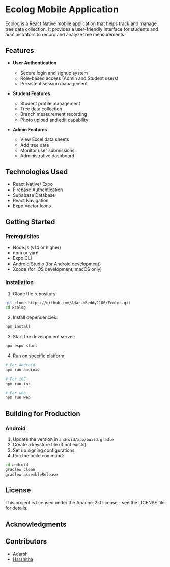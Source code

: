# Ecolog Mobile Application

Ecolog is a React Native mobile application that helps track and manage tree data collection. It provides a user-friendly interface for students and administrators to record and analyze tree measurements.

## Features

- **User Authentication**
  - Secure login and signup system
  - Role-based access (Admin and Student users)
  - Persistent session management

- **Student Features**
  - Student profile management
  - Tree data collection
  - Branch measurement recording
  - Photo upload and edit capability

- **Admin Features**
  - View Excel data sheets
  - Add tree data
  - Monitor user submissions
  - Administrative dashboard

## Technologies Used

- React Native/ Expo
- Firebase Authentication
- Supabase Database
- React Navigation
- Expo Vector Icons

## Getting Started

### Prerequisites

- Node.js (v14 or higher)
- npm or yarn
- Expo CLI
- Android Studio (for Android development)
- Xcode (for iOS development, macOS only)

### Installation

1. Clone the repository:
```bash
git clone https://github.com/AdarshReddy2106/Ecolog.git
cd Ecolog
```

2. Install dependencies:
```bash
npm install
```

3. Start the development server:
```bash
npx expo start
```

4. Run on specific platform:
```bash
# For Android
npm run android

# For iOS
npm run ios

# For web
npm run web
```

## Building for Production

### Android

1. Update the version in `android/app/build.gradle`
2. Create a keystore file (if not exists)
3. Set up signing configurations
4. Run the build command:
```bash
cd android
gradlew clean
gradlew assembleRelease
```

<!-- ## Contributing -->

<!-- 1. Fork the repository
2. Create your feature branch (`git checkout -b feature/AmazingFeature`)
3. Commit your changes (`git commit -m 'Add some AmazingFeature'`)
4. Push to the branch (`git push origin feature/AmazingFeature`)
5. Open a Pull Request -->

## License

This project is licensed under the Apache-2.0 license - see the LICENSE file for details.

## Acknowledgments
## Contributors
- [Adarsh](https://github.com/AdarshReddy2106)
- [Harshitha](https://github.com/Harshi-2706)



